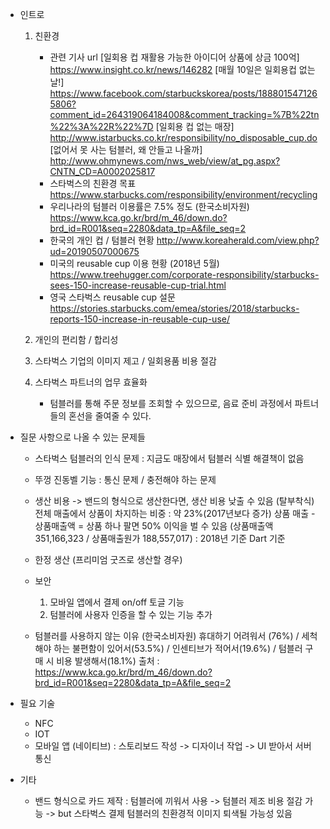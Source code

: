 * 인트로
    1. 친환경
        - 관련 기사 url
            [일회용 컵 재활용 가능한 아이디어 상품에 상금 100억]
            https://www.insight.co.kr/news/146282
            [매월 10일은 일회용컵 없는 날!]
            https://www.facebook.com/starbuckskorea/posts/1888015471265806?comment_id=264319064184008&comment_tracking=%7B%22tn%22%3A%22R%22%7D
            [일회용 컵 없는 매장]
            http://www.istarbucks.co.kr/responsibility/no_disposable_cup.do
            [없어서 못 사는 텀블러, 왜 안들고 나올까]
            http://www.ohmynews.com/nws_web/view/at_pg.aspx?CNTN_CD=A0002025817
        - 스타벅스의 친환경 목표
            https://www.starbucks.com/responsibility/environment/recycling
        - 우리나라의 텀블러 이용률은 7.5% 정도 (한국소비자원)
            https://www.kca.go.kr/brd/m_46/down.do?brd_id=R001&seq=2280&data_tp=A&file_seq=2
        - 한국의 개인 컵 / 텀블러 현황
            http://www.koreaherald.com/view.php?ud=20190507000675
        - 미국의 reusable cup 이용 현황 (2018년 5월)
            https://www.treehugger.com/corporate-responsibility/starbucks-sees-150-increase-reusable-cup-trial.html
        - 영국 스타벅스 reusable cup 설문
            https://stories.starbucks.com/emea/stories/2018/starbucks-reports-150-increase-in-reusable-cup-use/

    2. 개인의 편리함 / 합리성
    3. 스타벅스 기업의 이미지 제고 / 일회용품 비용 절감
    4. 스타벅스 파트너의 업무 효율화
        - 텀블러를 통해 주문 정보를 조회할 수 있으므로, 음료 준비 과정에서 파트너들의 혼선을 줄여줄 수 있다.

* 질문 사항으로 나올 수 있는 문제들
    - 스타벅스 텀블러의 인식 문제 : 지금도 매장에서 텀블러 식별 해결책이 없음
    - 뚜껑 진동벨 기능 : 통신 문제 / 충전해야 하는 문제

    - 생산 비용 -> 밴드의 형식으로 생산한다면, 생산 비용 낮출 수 있음 (탈부착식)
        전체 매출에서 상품이 차지하는 비중 : 약 23%(2017년보다 증가)
        상품 매출 - 상품매출액 = 상품 하나 팔면 50% 이익을 벌 수 있음 
        (상품매출액 351,166,323 / 상품매출원가 188,557,017) : 2018년 기준 Dart 기준

    - 한정 생산 (프리미엄 굿즈로 생산할 경우)

    - 보안 
        1. 모바일 앱에서 결제 on/off 토글 기능
        2. 텀블러에 사용자 인증을 할 수 있는 기능 추가
        
    - 텀블러를 사용하지 않는 이유 (한국소비자원)
        휴대하기 어려워서 (76%) / 세척해야 하는 불편함이 있어서(53.5%) / 인센티브가 적어서(19.6%) / 텀블러 구매 시 비용 발생해서(18.1%)
        출처 : https://www.kca.go.kr/brd/m_46/down.do?brd_id=R001&seq=2280&data_tp=A&file_seq=2

* 필요 기술 
    - NFC
    - IOT
    - 모바일 앱 (네이티브) : 스토리보드 작성 -> 디자이너 작업 -> UI 받아서 서버 통신

* 기타
    - 밴드 형식으로 카드 제작 : 텀블러에 끼워서 사용 
        -> 텀블러 제조 비용 절감 가능
        -> but 스타벅스 결제 텀블러의 친환경적 이미지 퇴색될 가능성 있음